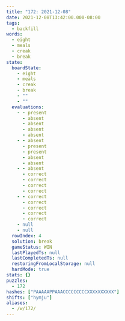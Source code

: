 ```yaml
---
title: "172: 2021-12-08"
date: 2021-12-08T13:42:00.000-08:00
tags:
  - backfill
words:
  - eight
  - meals
  - creak
  - break
state:
  boardState:
    - eight
    - meals
    - creak
    - break
    - ""
    - ""
  evaluations:
    - - present
      - absent
      - absent
      - absent
      - absent
    - - absent
      - present
      - present
      - absent
      - absent
    - - absent
      - correct
      - correct
      - correct
      - correct
    - - correct
      - correct
      - correct
      - correct
      - correct
    - null
    - null
  rowIndex: 4
  solution: break
  gameStatus: WIN
  lastPlayedTs: null
  lastCompletedTs: null
  restoringFromLocalStorage: null
  hardMode: true
stats: {}
puzzles:
  - 172
hashes: ["PAAAAAPPAAACCCCCCCCCXXXXXXXXXX"]
shifts: ["hymju"]
aliases:
  - /w/172/
---
```

<!-- more -->
